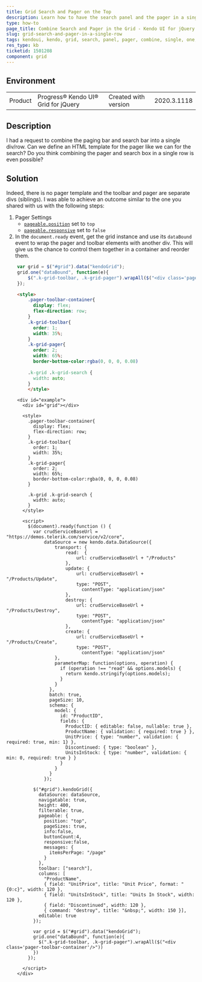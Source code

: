 ```yaml
---
title: Grid Search and Pager on the Top
description: Learn how to have the search panel and the pager in a single row at the top of the Kendo UI Grid.
type: how-to
page_title: Combine Search and Pager in the Grid - Kendo UI for jQuery Data Grid
slug: grid-search-and-pager-in-a-single-row
tags: kendoui, kendo, grid, search, panel, pager, combine, single, one, same, row
res_type: kb
ticketid: 1501208
component: grid
---
```


## Environment

<table>
 <tr>
  <td>Product</td>
  <td>Progress® Kendo UI® Grid for jQuery</td> 
  <td>Created with version</td>
  <td>2020.3.1118</td>
 </tr>
</table>

## Description

I had a request to combine the paging bar and search bar into a single div/row. Can we define an HTML template for the pager like we can for the search? Do you think combining the pager and search box in a single row is even possible? 

## Solution

Indeed, there is no pager template and the toolbar and pager are separate divs (siblings). I was able to achieve an outcome similar to the one you shared with us with the following steps:

1. Pager Settings
    - [`pageable.position`](/api/javascript/ui/grid/configuration/pageable.position) set to `top`
    - [`pageable.responsive`](/api/javascript/ui/grid/configuration/pageable.responsive) set to `false`
1. In the `document.ready` event, get the grid instance and use its `dataBound` event to wrap the pager and toolbar elements with another div. This will give us the chance to control them together in a container and reorder them.
  ```js
      var grid = $("#grid").data("kendoGrid");
      grid.one("dataBound", function(e){
          $(".k-grid-toolbar, .k-grid-pager").wrapAll($("<div class='pager-toolbar-container'/>"))
      });
  ```
  ```html
      <style>
          .pager-toolbar-container{
            display: flex;
            flex-direction: row;
          }
          .k-grid-toolbar{
            order: 1; 
            width: 35%;
          }
          .k-grid-pager{
            order: 2; 
            width: 65%;
            border-bottom-color:rgba(0, 0, 0, 0.08)
           
          .k-grid .k-grid-search {
            width: auto;
          }
          </style>
  ```


```dojo
    <div id="example">
      <div id="grid"></div>

      <style>
        .pager-toolbar-container{
          display: flex;
          flex-direction: row;
        }
        .k-grid-toolbar{
          order: 1; 
          width: 35%;
        }
        .k-grid-pager{
          order: 2; 
          width: 65%;
          border-bottom-color:rgba(0, 0, 0, 0.08)
        }

        .k-grid .k-grid-search {
          width: auto;
        }
      </style>

      <script>
        $(document).ready(function () {
          var crudServiceBaseUrl = "https://demos.telerik.com/service/v2/core",
              dataSource = new kendo.data.DataSource({
                  transport: {
                      read:  {
                          url: crudServiceBaseUrl + "/Products"
                      },
                      update: {
                          url: crudServiceBaseUrl + "/Products/Update",
                          type: "POST",
                  		    contentType: "application/json"
                      },
                      destroy: {
                          url: crudServiceBaseUrl + "/Products/Destroy",
                          type: "POST",
                  		    contentType: "application/json"
                      },
                      create: {
                          url: crudServiceBaseUrl + "/Products/Create",
                          type: "POST",
                  		    contentType: "application/json"
                  },
                  parameterMap: function(options, operation) {
                    if (operation !== "read" && options.models) {
                      return kendo.stringify(options.models);
                    }
                  }
                },
                batch: true,
                pageSize: 10,
                schema: {
                  model: {
                    id: "ProductID",
                    fields: {
                      ProductID: { editable: false, nullable: true },
                      ProductName: { validation: { required: true } },
                      UnitPrice: { type: "number", validation: { required: true, min: 1} },
                      Discontinued: { type: "boolean" },
                      UnitsInStock: { type: "number", validation: { min: 0, required: true } }
                    }
                  }
                }
              });

          $("#grid").kendoGrid({
            dataSource: dataSource,
            navigatable: true,
            height: 400,
            filterable: true,
            pageable: {
              position: "top",
              pageSizes: true,
              info:false,
              buttonCount:4,
              responsive:false,
              messages: {
                itemsPerPage: "/page"
              }
            },
            toolbar: ["search"],
            columns: [
              "ProductName",
              { field: "UnitPrice", title: "Unit Price", format: "{0:c}", width: 120 },
              { field: "UnitsInStock", title: "Units In Stock", width: 120 },
              { field: "Discontinued", width: 120 },
              { command: "destroy", title: "&nbsp;", width: 150 }],
            editable: true
          });

          var grid = $("#grid").data("kendoGrid");
          grid.one("dataBound", function(e){
            $(".k-grid-toolbar, .k-grid-pager").wrapAll($("<div class='pager-toolbar-container'/>"))
          })
        });

      </script>
    </div>
```
